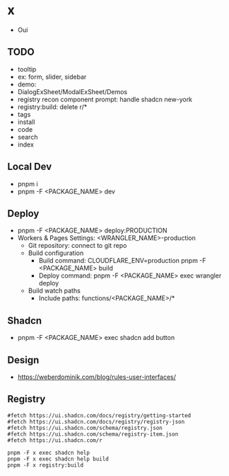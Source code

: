 # x

- Oui

## TODO

- tooltip
- ex: form, slider, sidebar
- demo:
- DialogExSheet/ModalExSheet/Demos
- registry recon component prompt: handle shadcn new-york
- registry:build: delete r/\*
- tags
- install
- code
- search
- index

## Local Dev

- pnpm i
- pnpm -F <PACKAGE_NAME> dev

## Deploy

- pnpm -F <PACKAGE_NAME> deploy:PRODUCTION
- Workers & Pages Settings: <WRANGLER_NAME>-production
  - Git repository: connect to git repo
  - Build configuration
    - Build command: CLOUDFLARE_ENV=production pnpm -F <PACKAGE_NAME> build
    - Deploy command: pnpm -F <PACKAGE_NAME> exec wrangler deploy
  - Build watch paths
    - Include paths: functions/<PACKAGE_NAME>/\*

## Shadcn

- pnpm -F <PACKAGE_NAME> exec shadcn add button

## Design

- https://weberdominik.com/blog/rules-user-interfaces/

## Registry

```
#fetch https://ui.shadcn.com/docs/registry/getting-started
#fetch https://ui.shadcn.com/docs/registry/registry-json
#fetch https://ui.shadcn.com/schema/registry.json
#fetch https://ui.shadcn.com/schema/registry-item.json
#fetch https://ui.shadcn.com/r

pnpm -F x exec shadcn help
pnpm -F x exec shadcn help build
pnpm -F x registry:build
```
